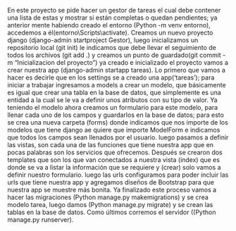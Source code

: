 En este proyecto se pide hacer un gestor de tareas el cual debe contener una lista de estas y mostrar si están completas o quedan pendientes; ya anterior mente habiendo creado el entorno (Python -m venv entorno), accedemos a él(entorno\Scripts\activate).
Creamos un nuevo proyecto django (django-admin startproject Gestor), luego inicializamos un repositorio local (git init) le indicamos que debe llevar el seguimiento de todos los archivos (git add .) y creamos un punto de guardado(git commit -m “Inicializacion del proyecto”) ya creado e inicializado el proyecto vamos a crear nuestra app (django-admin startapp tareas).
Lo primero que vamos a hacer es decirle que en los settings se a creado una app(‘tareas’); para iniciar a trabajar ingresamos a models a crear un modelo, que básicamente es igual que crear una tabla en la base de datos, que simplemente es una entidad a la cual se le va a definir unos atributos con su tipo de valor.
Ya teniendo el modelo ahora creamos un formulario para este modelo, para llenar cada uno de los campos y guardarlos en la base de datos; para esto se crea una nueva carpeta (forms) donde indicamos que nos importe de los modelos que tiene django ae quiere que importe ModelForm e indicamos que todos los campos sean llenados por el usuario. 
luego pasamos a definir las vistas, son cada una de las funciones que tiene nuestra app que en pocas palabras son los servicios que ofrecemos. 
Después se crearon dos templates que son los que van conectados a nuestra vista (index) que es donde se va a listar la información que se requiere y (crear) solo vamos a definir nuestro formulario. 
luego las urls configuramos para poder incluir las urls que tiene nuestra app y agregamos diseños de Bootstrap para que nuestra app se muestre más bonita.
Ya finalizado este proceso vamos a hacer las migraciones (Python manage.py makemigrations) y se crea modelo tarea, luego damos (Python manage.py migrate) y se crean las tablas en la base de datos.  Como últimos corremos el servidor ((Python manage.py runserver). 
